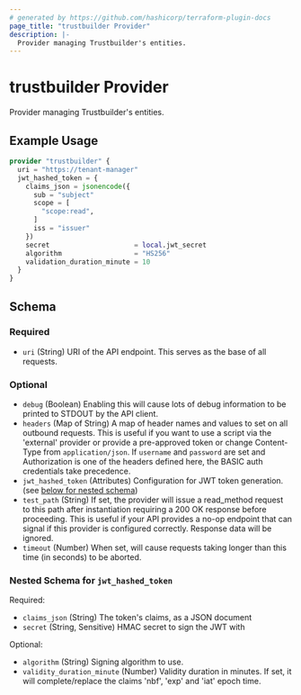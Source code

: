 ```yaml
---
# generated by https://github.com/hashicorp/terraform-plugin-docs
page_title: "trustbuilder Provider"
description: |-
  Provider managing Trustbuilder's entities.
---
```


# trustbuilder Provider

Provider managing Trustbuilder's entities.

## Example Usage

```terraform
provider "trustbuilder" {
  uri = "https://tenant-manager"
  jwt_hashed_token = {
    claims_json = jsonencode({
      sub = "subject"
      scope = [
        "scope:read",
      ]
      iss = "issuer"
    })
    secret                     = local.jwt_secret
    algorithm                  = "HS256"
    validation_duration_minute = 10
  }
}
```

<!-- schema generated by tfplugindocs -->
## Schema

### Required

- `uri` (String) URI of the API endpoint. This serves as the base of all requests.

### Optional

- `debug` (Boolean) Enabling this will cause lots of debug information to be printed to STDOUT by the API client.
- `headers` (Map of String) A map of header names and values to set on all outbound requests. This is useful if you want to use a script via the 'external' provider or provide a pre-approved token or change Content-Type from `application/json`. If `username` and `password` are set and Authorization is one of the headers defined here, the BASIC auth credentials take precedence.
- `jwt_hashed_token` (Attributes) Configuration for JWT token generation. (see [below for nested schema](#nestedatt--jwt_hashed_token))
- `test_path` (String) If set, the provider will issue a read_method request to this path after instantiation requiring a 200 OK response before proceeding. This is useful if your API provides a no-op endpoint that can signal if this provider is configured correctly. Response data will be ignored.
- `timeout` (Number) When set, will cause requests taking longer than this time (in seconds) to be aborted.

<a id="nestedatt--jwt_hashed_token"></a>
### Nested Schema for `jwt_hashed_token`

Required:

- `claims_json` (String) The token's claims, as a JSON document
- `secret` (String, Sensitive) HMAC secret to sign the JWT with

Optional:

- `algorithm` (String) Signing algorithm to use.
- `validity_duration_minute` (Number) Validity duration in minutes. If set, it will complete/replace the claims 'nbf', 'exp' and 'iat' epoch time.
